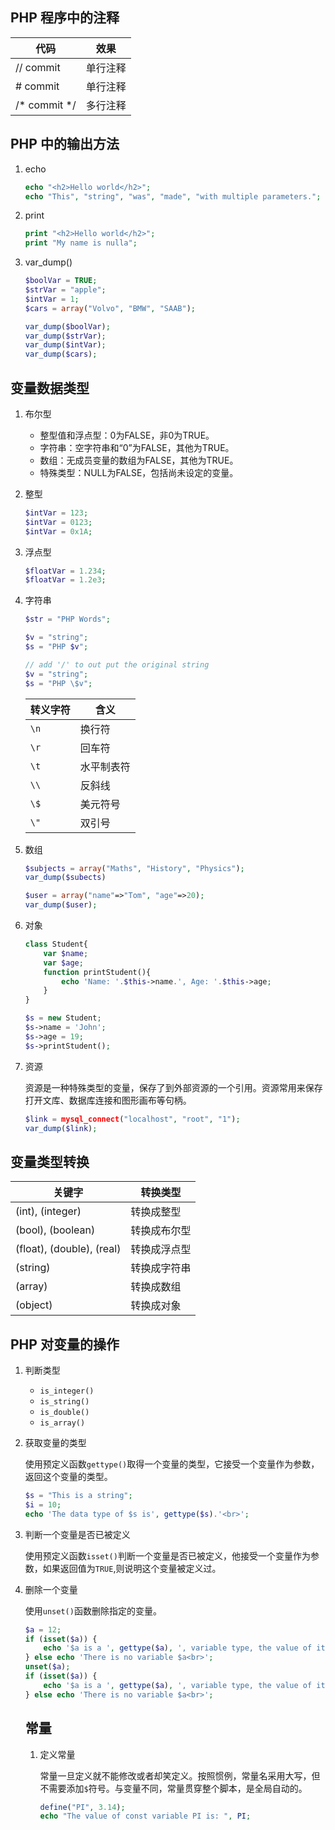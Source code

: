 ## PHP 程序中的注释

| 代码         | 效果     |
| ------------ | -------- |
| // commit    | 单行注释 |
| # commit     | 单行注释 |
| /* commit */ | 多行注释 |

## PHP 中的输出方法

1. echo

   ```php
   echo "<h2>Hello world</h2>";
   echo "This", "string", "was", "made", "with multiple parameters.";
   ```

2. print

   ```php
   print "<h2>Hello world</h2>";
   print "My name is nulla";
   ```

3. var_dump()

   ```php
   $boolVar = TRUE;
   $strVar = "apple";
   $intVar = 1;
   $cars = array("Volvo", "BMW", "SAAB");
   
   var_dump($boolVar);
   var_dump($strVar);
   var_dump($intVar);
   var_dump($cars);
   ```


## 变量数据类型

1. 布尔型

   - 整型值和浮点型：0为FALSE，非0为TRUE。
   - 字符串：空字符串和“0”为FALSE，其他为TRUE。
   - 数组：无成员变量的数组为FALSE，其他为TRUE。
   - 特殊类型：NULL为FALSE，包括尚未设定的变量。

2. 整型

   ```php
   $intVar = 123;
   $intVar = 0123;
   $intVar = 0x1A;
   ```

3. 浮点型

   ```php
   $floatVar = 1.234;
   $floatVar = 1.2e3;
   ```

4. 字符串

   ```php
   $str = "PHP Words";
   
   $v = "string";
   $s = "PHP $v";
   
   // add '/' to out put the original string
   $v = "string";
   $s = "PHP \$v";
   ```

   | 转义字符 | 含义       |
   | -------- | ---------- |
   | `\n`     | 换行符     |
   | `\r`     | 回车符     |
   | `\t`     | 水平制表符 |
   | `\\`     | 反斜线     |
   | `\$`     | 美元符号   |
   | `\"`     | 双引号     |

5. 数组

   ```php
   $subjects = array("Maths", "History", "Physics");
   var_dump($subects)
   
   $user = array("name"=>"Tom", "age"=>20);
   var_dump($user);
   ```

6. 对象

   ```php
   class Student{
       var $name;
       var $age;
       function printStudent(){
           echo 'Name: '.$this->name.', Age: '.$this->age;
       }
   }
   
   $s = new Student;
   $s->name = 'John';
   $s->age = 19;
   $s->printStudent();
   ```

7. 资源

   资源是一种特殊类型的变量，保存了到外部资源的一个引用。资源常用来保存打开文库、数据库连接和图形画布等句柄。

   ```php
   $link = mysql_connect("localhost", "root", "1");
   var_dump($link);
   ```

## 变量类型转换

| 关键字                    | 转换类型     |
| ------------------------- | ------------ |
| (int), (integer)          | 转换成整型   |
| (bool), (boolean)         | 转换成布尔型 |
| (float), (double), (real) | 转换成浮点型 |
| (string)                  | 转换成字符串 |
| (array)                   | 转换成数组   |
| (object)                  | 转换成对象   |

## PHP 对变量的操作

1. 判断类型

   - `is_integer()`
   - `is_string()`
   - `is_double()`
   - `is_array()`

2. 获取变量的类型

   使用预定义函数`gettype()`取得一个变量的类型，它接受一个变量作为参数，返回这个变量的类型。

   ```php
   $s = "This is a string";
   $i = 10;
   echo 'The data type of $s is', gettype($s).'<br>';
   ```

3. 判断一个变量是否已被定义

   使用预定义函数`isset()`判断一个变量是否已被定义，他接受一个变量作为参数，如果返回值为`TRUE`,则说明这个变量被定义过。

4. 删除一个变量

   使用`unset()`函数删除指定的变量。

   ```php
   $a = 12;
   if (isset($a)) {
       echo '$a is a ', gettype($a), ', variable type, the value of it is ', $a, '<br>';
   } else echo 'There is no variable $a<br>';
   unset($a);
   if (isset($a)) {
       echo '$a is a ', gettype($a), ', variable type, the value of it is ', $a, '<br>';
   } else echo 'There is no variable $a<br>';
   ```

   ## 常量

   1. 定义常量

      常量一旦定义就不能修改或者却笑定义。按照惯例，常量名采用大写，但不需要添加`$`符号。与变量不同，常量贯穿整个脚本，是全局自动的。

      ```php
      define("PI", 3.14);
      echo "The value of const variable PI is: ", PI;
      ```

      
